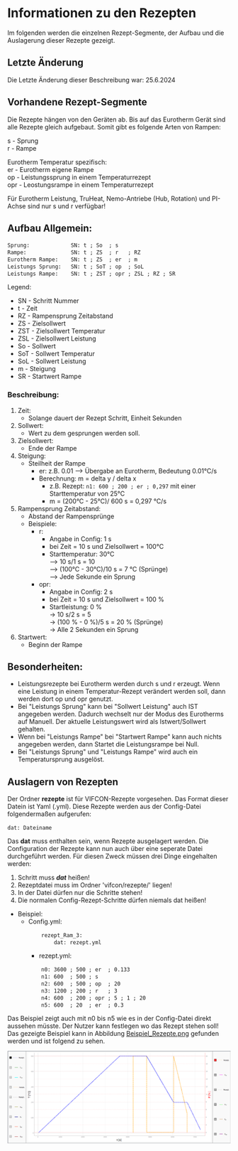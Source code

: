 # Informationen zu den Rezepten

Im folgenden werden die einzelnen Rezept-Segmente, der Aufbau und die Auslagerung dieser Rezepte gezeigt.

## Letzte Änderung

Die Letzte Änderung dieser Beschreibung war: 25.6.2024

## Vorhandene Rezept-Segmente

Die Rezepte hängen von den Geräten ab. Bis auf das Eurotherm Gerät sind alle Rezepte gleich aufgebaut. Somit gibt es folgende Arten von Rampen:

s	-	Sprung  
r	-	Rampe

Eurotherm Temperatur spezifisch:  
er	-	Eurotherm eigene Rampe  
op	-	Leistungssprung in einem Temperaturrezept   
opr	-	Leostungsrampe in einem Temperaturrezept  

Für Eurotherm Leistung, TruHeat, Nemo-Antriebe (Hub, Rotation) und PI-Achse sind nur s und r verfügbar!

## Aufbau Allgemein:

```
Sprung:			    SN: t ; So  ; s
Rampe:			    SN: t ; ZS  ; r   ; RZ
Eurotherm Rampe:	SN: t ; ZS  ; er  ; m
Leistungs Sprung:	SN: t ; SoT ; op  ; SoL
Leistungs Rampe:	SN: t ; ZST ; opr ; ZSL ; RZ ; SR
```
Legend:  
- SN - Schritt Nummer
- t - Zeit
- RZ - Rampensprung Zeitabstand
- ZS - Zielsollwert
- ZST - Zielsollwert Temperatur
- ZSL - Zielsollwert Leistung
- So - Sollwert
- SoT - Sollwert Temperatur
- SoL - Sollwert Leistung
- m - Steigung
- SR - Startwert Rampe

### Beschreibung:
1. Zeit:	
    - Solange dauert der Rezept Schritt, Einheit Sekunden
2.  Sollwert: 			
    - Wert zu dem gesprungen werden soll.
3.  Zielsollwert:			
    - Ende der Rampe
4.  Steigung:			
    - Steilheit der Rampe
	    - er:  z.B. 0.01 --> Übergabe an Eurotherm, Bedeutung 0.01°C/s
        - Berechnung: m = delta y / delta x
            - z.B. Rezept: `n1: 600 ; 200 ; er ; 0,297` mit einer Starttemperatur von 25°C
            - m = (200°C - 25°C)/ 600 s = 0,297 °C/s
5.  Rampensprung Zeitabstand:	
    - Abstand der Rampensprünge
    - Beispiele:  
		- r:   
            - Angabe in Config: 1 s
            - bei Zeit = 10 s und Zielsollwert = 100°C 
            - Starttemperatur: 30°C    
            --> 10 s/1 s = 10  
            --> (100°C - 30°C)/10 s = 7 °C (Sprünge)   
            --> Jede Sekunde ein Sprung
		- opr:  
            - Angabe in Config: 2 s
            - bei Zeit = 10 s und Zielsollwert = 100 % 
            - Startleistung: 0 %   
            -> 10 s/2 s =  5   
            -> (100 % -  0 %)/5 s  = 20 % (Sprünge)   
            -> Alle 2 Sekunden ein Sprung 
6. Startwert:	
    - Beginn der Rampe

## Besonderheiten:
- Leistungsrezepte bei Eurotherm werden durch s und r erzeugt. Wenn eine Leistung in einem Temperatur-Rezept verändert werden soll, dann werden dort op und opr genutzt.
- Bei "Leistungs Sprung" kann bei "Sollwert Leistung" auch IST angegeben werden. Dadurch wechselt nur der Modus des Eurotherms auf Manuell. Der aktuelle Leistungswert wird als Istwert/Sollwert gehalten. 
- Wenn bei "Leistungs Rampe" bei "Startwert Rampe" kann auch nichts angegeben werden, dann Startet die Leistungsrampe bei Null. 
- Bei "Leistungs Sprung" und "Leistungs Rampe" wird auch ein Temperatursprung ausgelöst. 

## Auslagern von Rezepten

Der Ordner **rezepte** ist für VIFCON-Rezepte vorgesehen. Das Format dieser Datein ist Yaml (.yml). 
Diese Rezepte werden aus der Config-Datei folgendermaßen aufgerufen:

```
dat: Dateiname
```

Das **dat** muss  enthalten sein, wenn Rezepte ausgelagert werden. Die Configuration der Rezepte kann nun auch über eine seperate Datei durchgeführt werden. Für diesen Zweck müssen drei Dinge eingehalten werden:
1. Schritt muss ***dat*** heißen!
2. Rezeptdatei muss im Ordner 'vifcon/rezepte/' liegen!
3. In der Datei dürfen nur die Schritte stehen!
4. Die normalen Config-Rezept-Schritte dürfen niemals dat heißen!

- Beispiel:            
	- Config.yml:
        ```   
            rezept_Ram_3:    
                dat: rezept.yml
        ```
        - rezept.yml:
        ```
            n0: 3600 ; 500 ; er  ; 0.133
            n1: 600  ; 500 ; s 
            n2: 600  ; 500 ; op  ; 20
            n3: 1200 ; 200 ; r   ; 3
            n4: 600  ; 200 ; opr ; 5 ; 1 ; 20 
            n5: 600  ; 20  ; er  ; 0.3
        ```

Das Beispiel zeigt auch mit n0 bis n5 wie es in der Config-Datei direkt aussehen müsste. Der Nutzer kann festlegen wo das Rezept stehen soll! Das gezeigte Beispiel kann in Abbildung [Beispiel_Rezepte.png](../Bilder/Beispiel_Rezepte.png) gefunden werden und ist folgend zu sehen. 

<img src="../Bilder/Beispiel_Rezepte.png" alt="Rezept Beispiel" title='Rezept Beispiel Eurotherm' width=700/>

